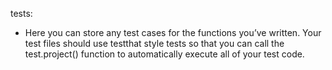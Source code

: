 tests: 

 - Here you can store any test cases for the functions you’ve written. Your test files should use testthat style tests so that you can call the test.project() function to automatically execute all of your test code.
